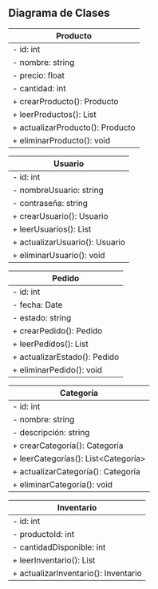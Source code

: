 ## Diagrama de Clases

|           Producto           |
|------------------------------|
| - id: int                    |
| - nombre: string             |
| - precio: float              |
| - cantidad: int              |
| + crearProducto(): Producto     |
| + leerProductos(): List<Producto>     |
| + actualizarProducto(): Producto|
| + eliminarProducto(): void  |

|           Usuario            |
|------------------------------|
| - id: int                    |
| - nombreUsuario: string      |
| - contraseña: string         |
| + crearUsuario(): Usuario       |
| + leerUsuarios(): List<Usuario>       |
| + actualizarUsuario(): Usuario |
| + eliminarUsuario(): void    |

|            Pedido            |
|------------------------------|
| - id: int                    |
| - fecha: Date                |
| - estado: string             |
| + crearPedido(): Pedido        |
| + leerPedidos(): List<Pedido>        |
| + actualizarEstado(): Pedido  |
| + eliminarPedido(): void    |

|          Categoría           |
|------------------------------|
| - id: int                    |
| - nombre: string             |
| - descripción: string        |
| + crearCategoría(): Categoría    |
| + leerCategorías(): List<Categoría>     |
| + actualizarCategoría(): Categoría|
| + eliminarCategoría(): void |

|         Inventario           |
|------------------------------|
| - id: int                    |
| - productoId: int            |
| - cantidadDisponible: int    |
| + leerInventario(): List<Inventario>     |
| + actualizarInventario(): Inventario|

